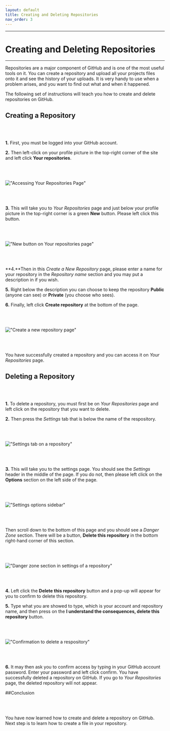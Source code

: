 ```yaml
---
layout: default
title: Creating and Deleting Repositories
nav_order: 3
---
```


---
# Creating and Deleting Repositories 

---

Repositories are a major component of GitHub and is one of the most useful tools on it. You can create a repository and upload all your projects files onto it and see the history of your uploads. It is very handy to use when a problem arises, and you want to find out what and when it happened. 

The following set of instructions will teach you how to create and delete repositories on GitHub. 


## Creating a Repository 

<br/><br/>

**1.** First, you must be logged into your GitHub account. 

**2.** Then left-click on your profile picture in the top-right corner of the site and left click **Your repositories**. 

<br/><br/>

!["Accessing Your Repositories Page"](https://github.com/orion13579/COMM-2216-SetE-Group6/blob/gh-pages/assets/images/Your%20Repositories.png?raw=true) 

<br/><br/>

**3.** This will take you to *Your Repositories* page and just below your profile picture in the top-right corner is a green **New** button. Please left click this button. 

<br/><br/>

!["New button on Your repositories page"](https://github.com/orion13579/COMM-2216-SetE-Group6/blob/gh-pages/assets/images/New%20Repositories.png?raw=true) 

<br/><br/>

**4.**Then in this *Create a New Repository* page, please enter a name for your repository in the *Repository name* section and you may put a description in if you wish. 

**5.** Right below the description you can choose to keep the repository **Public** (anyone can see) or **Private** (you choose who sees). 

**6.** Finally, left click **Create repository** at the bottom of the page. 

<br/><br/>

!["Create a new repository page"](https://github.com/orion13579/COMM-2216-SetE-Group6/blob/gh-pages/assets/images/Create%20Repository.png?raw=true) 

<br/><br/>

You have successfully created a repository and you can access it on *Your Repositories* page. 


## Deleting a Repository 

<br/><br/>

**1.** To delete a repository, you must first be on *Your Repositories* page and left click on the repository that you want to delete. 

**2.** Then press the *Settings* tab that is below the name of the respository. 

<br/><br/>

!["Settings tab on a repository"](https://github.com/orion13579/COMM-2216-SetE-Group6/blob/gh-pages/assets/images/Repository%20settings.png?raw=true) 

<br/><br/>

**3.** This will take you to the settings page. You should see the *Settings* header in the middle of the page. If you do not, then please left click on the **Options** section on the left side of the page. 

<br/><br/>

!["Settings options sidebar"](https://github.com/orion13579/COMM-2216-SetE-Group6/blob/gh-pages/assets/images/Settings%20Options.png?raw=true) 

<br/><br/>

Then scroll down to the bottom of this page and you should see a *Danger Zone* section. There will be a button, **Delete this repository** in the bottom right-hand corner of this section. 

<br/><br/>

!["Danger zone section in settings of a repository"](https://github.com/orion13579/COMM-2216-SetE-Group6/blob/gh-pages/assets/images/Danger%20Zone.png?raw=true) 

<br/><br/>

**4.**  Left click the  **Delete this repository** button and a pop-up will appear for you to confirm to delete this repository. 

**5.** Type what you are showed to type, which is your account and repository name, and then press on the **I understand the consequences, delete this repository** button. 

<br/><br/>

!["Confirmation to delete a respository"](https://github.com/orion13579/COMM-2216-SetE-Group6/blob/gh-pages/assets/images/Delete%20Repository.png?raw=true) 

<br/><br/>

**6.** It may then ask you to confirm access by typing in your GitHub account password. Enter your password and left click confirm. You have successfully deleted a repository on GitHub. If you go to *Your Repositories* page, the deleted repository will not appear.

##Conclusion

<br/><br/>

You have now learned how to create and delete a repository on GitHub. Next step is to learn how to create a file in your repository.